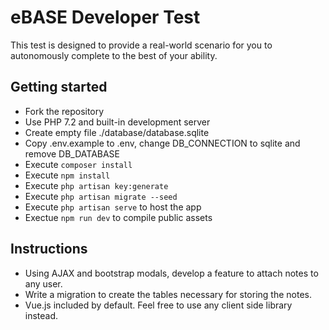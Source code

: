 # eBASE Developer Test

This test is designed to provide a real-world scenario for you to autonomously complete to the best of your ability.

## Getting started

*   Fork the repository
*   Use PHP 7.2 and built-in development server
*   Create empty file ./database/database.sqlite
*   Copy .env.example to .env, change DB_CONNECTION to sqlite and remove DB_DATABASE
*   Execute `composer install`
*   Execute `npm install`
*   Execute `php artisan key:generate`
*   Execute `php artisan migrate --seed`
*   Execute `php artisan serve` to host the app
*   Exectue `npm run dev` to compile public assets

## Instructions

*   Using AJAX and bootstrap modals, develop a feature to attach notes to any user.
*   Write a migration to create the tables necessary for storing the notes.
*   Vue.js included by default. Feel free to use any client side library instead.
